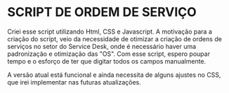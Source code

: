 # SCRIPT DE ORDEM DE SERVIÇO

Criei esse script utilizando Html, CSS e Javascript.
A motivação para a criação do script, veio da necessidade de otimizar a criação de ordens de serviços no setor do Service Desk, onde é necessário haver uma padronização e otimização das "OS". Com esse script, espero poupar tempo e o esforço de ter que digitar todos os campos manualmente.

A versão atual está funcional e ainda necessita de alguns ajustes no CSS, que irei implementar nas futuras atualizações.
